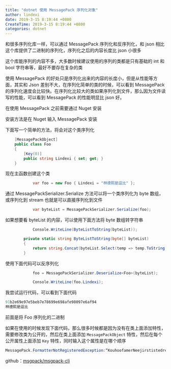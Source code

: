 ```yaml
---
title: "dotnet 使用 MessagePack 序列化对象"
author: lindexi
date: 2019-3-15 8:19:44 +0800
CreateTime: 2019-3-15 8:19:44 +0800
categories: dotnet
---
```


和很多序列化库一样，可以通过 MessagePack 序列化和反序列化，和 json 相比这个库提供了二进制的序列化，序列化之后的内容长度比 json 小很多

<!--more-->


<!-- csdn -->

这个库能序列的内容不多，大多数时候建议使用的序列的类都是只有基础的 int 和 bool 字符串等，最好不要存在复杂的类

使用 MessagePack 的好处只是序列化出来的内容的长度小，但是从性能等方面，其实和 Json 差别不大，在序列化简单的类的时候，可以看到 MessagePack 的序列化速度会比较快。在序列化比较大的类如果序列化到文件，那么因为文件读写的性能，可以看到 MessagePack 的性能明显比 json 好。

在使用 MessagePack 之前需要通过 Nuget 安装

安装方法是在 Nuget 输入 MessagePack 安装

下面写一个简单的方法，将会对这个类序列化

```csharp
    [MessagePackObject]
    public class Foo
    {
        [Key(0)]
        public string Lindexi { set; get; }
    }
```

现在主函数创建这个类

```csharp
            var foo = new Foo { Lindexi = "林德熙是逗比" };

```

通过 MessagePackSerializer.Serialize 方法可以将一个类序列化为 byte 数组，或序列化到 stream 也就是可以直接序列化到文件

```csharp
            var byteList = MessagePackSerializer.Serialize(foo);

```

如果想要看 byteList 的内容，可以使用下面方法将 byte 数组转字符串

```csharp
            Console.WriteLine(ByteListToString(byteList));

        private static string ByteListToString(byte[] byteList)
        {
            return string.Concat(byteList.Select(temp => temp.ToString("x2")));
        }
```

使用下面代码可以反序列化

```csharp
            foo = MessagePackSerializer.Deserialize<Foo>(byteList);

            Console.WriteLine(foo.Lindexi);
```

我尝试运行代码，可以看到下面代码

```csharp
91b2e69e97e5beb7e78699e698afe98097e6af94
林德熙是逗比
```

前面是将 Foo 序列化的二进制

如果在使用的时候发现下面代码，那么很多时候都是因为没有在类上面添加特性，需要修改类为公开的，然后在类上面添加 `MessagePackObject` 特性，然后在每个公开属性上面添加 `Key` 特性，同时输入这个属性是在哪个顺序

```csharp
MessagePack.FormatterNotRegisteredException:“KouhoofamerNeejirstistedrea.Foo is not registered in this resolver. resolver:StandardResolver”
```	

github：[msgpack/msgpack-cli](https://github.com/msgpack/msgpack-cli)

